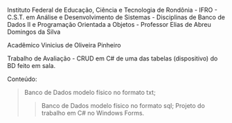 Instituto Federal de Educação, Ciência e Tecnologia de Rondônia - IFRO - 
C.S.T. em Análise e Desenvolvimento de Sistemas - 
Disciplinas de Banco de Dados II e Programação Orientada a Objetos - 
Professor Elias de Abreu Domingos da Silva

Acadêmico Vinicius de Oliveira Pinheiro

Trabalho de Avaliação - CRUD em C# de uma das tabelas (dispositivo) do BD feito em sala.

Conteúdo:
> Banco de Dados modelo físico no formato txt;
>> Banco de Dados modelo físico no formato sql;
>> Projeto do trabalho em C# no Windows Forms.
